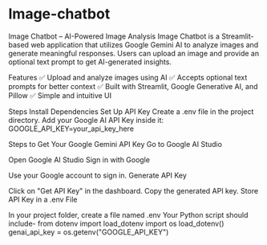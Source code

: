 # Image-chatbot
Image Chatbot – AI-Powered Image Analysis
Image Chatbot is a Streamlit-based web application that utilizes Google Gemini AI to analyze images and generate meaningful responses. Users can upload an image and provide an optional text prompt to get AI-generated insights.

 Features
✅ Upload and analyze images using AI
✅ Accepts optional text prompts for better context
✅ Built with Streamlit, Google Generative AI, and Pillow
✅ Simple and intuitive UI

Steps
Install Dependencies
Set Up API Key
Create a .env file in the project directory.
Add your Google AI API Key inside it:
GOOGLE_API_KEY=your_api_key_here

Steps to Get Your Google Gemini API Key
Go to Google AI Studio

Open Google AI Studio
Sign in with Google

Use your Google account to sign in.
Generate API Key

Click on "Get API Key" in the dashboard.
Copy the generated API key.
Store API Key in a .env File

In your project folder, create a file named .env
Your Python script should include-
from dotenv import load_dotenv
import os
load_dotenv()
genai_api_key = os.getenv("GOOGLE_API_KEY")
